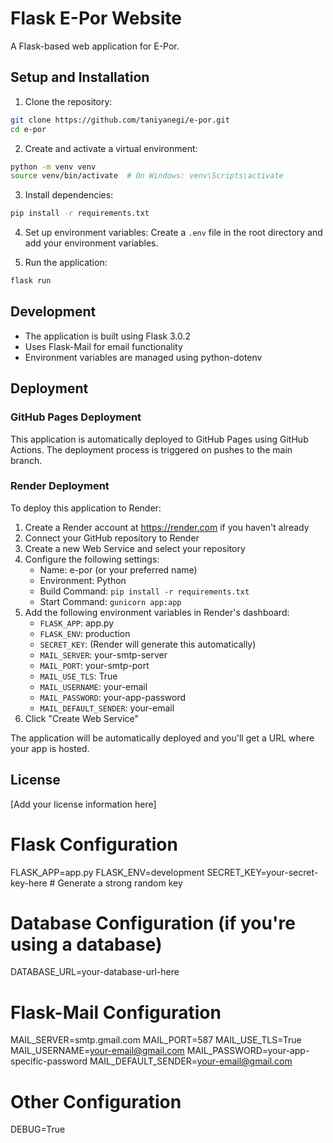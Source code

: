 # Flask E-Por Website

A Flask-based web application for E-Por.

## Setup and Installation

1. Clone the repository:
```bash
git clone https://github.com/taniyanegi/e-por.git
cd e-por
```

2. Create and activate a virtual environment:
```bash
python -m venv venv
source venv/bin/activate  # On Windows: venv\Scripts\activate
```

3. Install dependencies:
```bash
pip install -r requirements.txt
```

4. Set up environment variables:
Create a `.env` file in the root directory and add your environment variables.

5. Run the application:
```bash
flask run
```

## Development

- The application is built using Flask 3.0.2
- Uses Flask-Mail for email functionality
- Environment variables are managed using python-dotenv

## Deployment

### GitHub Pages Deployment
This application is automatically deployed to GitHub Pages using GitHub Actions. The deployment process is triggered on pushes to the main branch.

### Render Deployment
To deploy this application to Render:

1. Create a Render account at https://render.com if you haven't already
2. Connect your GitHub repository to Render
3. Create a new Web Service and select your repository
4. Configure the following settings:
   - Name: e-por (or your preferred name)
   - Environment: Python
   - Build Command: `pip install -r requirements.txt`
   - Start Command: `gunicorn app:app`
5. Add the following environment variables in Render's dashboard:
   - `FLASK_APP`: app.py
   - `FLASK_ENV`: production
   - `SECRET_KEY`: (Render will generate this automatically)
   - `MAIL_SERVER`: your-smtp-server
   - `MAIL_PORT`: your-smtp-port
   - `MAIL_USE_TLS`: True
   - `MAIL_USERNAME`: your-email
   - `MAIL_PASSWORD`: your-app-password
   - `MAIL_DEFAULT_SENDER`: your-email
6. Click "Create Web Service"

The application will be automatically deployed and you'll get a URL where your app is hosted.

## License

[Add your license information here]

# Flask Configuration
FLASK_APP=app.py
FLASK_ENV=development
SECRET_KEY=your-secret-key-here  # Generate a strong random key

# Database Configuration (if you're using a database)
DATABASE_URL=your-database-url-here

# Flask-Mail Configuration
MAIL_SERVER=smtp.gmail.com
MAIL_PORT=587
MAIL_USE_TLS=True
MAIL_USERNAME=your-email@gmail.com
MAIL_PASSWORD=your-app-specific-password
MAIL_DEFAULT_SENDER=your-email@gmail.com

# Other Configuration
DEBUG=True 